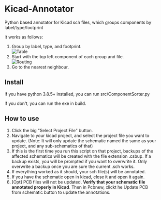 # Kicad-Annotator
Python based annotator for Kicad sch files, which groups components by label/type/footprint

It works as follows:

1. Group by label, type, and footprint.<br> ![Table](https://i.imgur.com/6YGpvwM.png)
2. Start with the top left component of each group and file.<br>![Routing](https://i.imgur.com/uqjmNQk.png)
3. Go to the nearest neighbour.





## Install

If you have python 3.8.5+ installed, you can run src/ComponentSorter.py

If you don't, you can run the exe in build.

## How to use

1. Click the big "Select Project File" button.
2. Navigate to your kicad project, and select the project file you want to update. (Note: It will only update the schematic named the same as your project, and any sub-schematics of that)
3. If this is the first time you run this script on that project, backups of the affected schematics will be created with the file extension .csbup. If a backup exists, you will be prompted if you want to overwrite it. Only overwrite a backup once you are sure the current .sch works.
4. If everything worked as it should, your sch file(s) will be annotated. 
5. If you have the schematic open in kicad, close it and open it again.
6. [Opt] PCB files will not be updated. **Verify that your schematic file annotated properly in Kicad**. Then in Pcbnew, clickt he Update PCB from schematic button to update the annotations.


